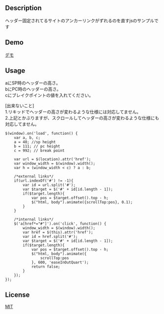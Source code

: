 ﻿## Description
ヘッダー固定されてるサイトのアンカーリンクがずれるのを直すjsのサンプルです  

## Demo
[デモ](https://417kk.github.io/anchorScroll-fixedHeader/)

## Usage
aにSP時のヘッダーの高さ。  
bにPC時のヘッダーの高さ。  
cにブレイクポイントの値を入れてください。  

[出来ないこと]  
1.リキッドでヘッダーの高さが変わるような仕様には対応してません。  
2.上記とかぶりますが、スクロールしてヘッダーの高さが変わるような仕様にも対応してません。  

	$(window).on('load', function() {
		var a, b, c;
		a = 48; //sp height
		b = 111; // pc height
		c = 992; // break point

		var url = $(location).attr('href');
		var window_width = $(window).width();
		var h = (window_width < c) ? a : b;

		/*external links*/
		if(url.indexOf('#') != -1){
			var id = url.split('#');
			var $target = $('#' + id[id.length - 1]);
			if($target.length){
				var pos = $target.offset().top - h;
				$("html, body").animate({scrollTop:pos}, 0.1);
			}
		}

		/*internal links*/
		$('a[href*="#"]').on('click', function() {
			window_width = $(window).width();
			var href = $(this).attr('href');
			var id = href.split('#');
			var $target = $('#' + id[id.length - 1]);
			if($target.length){
				var pos = $target.offset().top - h;
				$("html, body").animate({
					scrollTop:pos
				}, 600, 'easeInOutQuart');
				return false;
			}
		});
	});


## License

[MIT](https://raw.githubusercontent.com/417kk/anchorScroll-fixedHeader/master/LICENSE)

